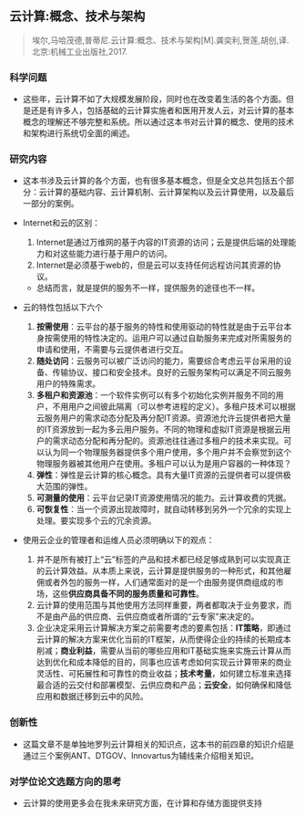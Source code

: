 ## 云计算:概念、技术与架构

> 埃尔,马哈茂德,普蒂尼.云计算:概念、技术与架构[M].龚奕利,贺莲,胡创,译.北京:机械工业出版社,2017.

### 科学问题

- 这些年，云计算不如了大规模发展阶段，同时也在改变着生活的各个方面。但是还是有许多人，包括基础的云计算实施者和医用开发人云，对云计算的基本概念的理解还不够完整和系统。所以通过这本书对云计算的概念、使用的技术和架构进行系统切全面的阐述。

### 研究内容

- 这本书涉及云计算的各个方面，也有很多基本概念，但是全文总共包括五个部分：云计算的基础内容、云计算机制、云计算架构以及云计算使用，以及最后一部分的案例。

- Internet和云的区别：
    1. Internet是通过万维网的基于内容的IT资源的访问；云是提供后端的处理能力和对这些能力进行基于用户的访问。
    2. Internet是必须基于web的，但是云可以支持任何远程访问其资源的协议。
    - 总结而言，就是提供的服务不一样，提供服务的途径也不一样。
- 云的特性包括以下六个
    1. **按需使用**：云平台的基于服务的特性和使用驱动的特性就是由于云平台本身按需使用的特性决定的。运用户可以通过自助服务来完成对所需服务的申请和使用，不需要与云提供者进行交互。
    2. **随处访问**：云服务可以被广泛访问的能力，需要综合考虑云平台采用的设备、传输协议、接口和安全技术。良好的云服务架构可以满足不同云服务用户的特殊需求。
    3. **多租户和资源池**：一个软件实例可以有多个初始化实例并服务不同的用户，不用用户之间彼此隔离（可以参考进程的定义）。多租户技术可以根据云服务用户的需求动态分配及再分配IT资源。资源池允许云提供者把大量的IT资源放到一起为多云用户服务。不同的物理和虚拟IT资源是根据云用户的需求动态分配和再分配的。资源池往往通过多租户的技术来实现。可以认为同一个物理服务器提供多个用户使用，多个用户并不会察觉到这个物理服务器被其他用户在使用。多租户可以认为是用户容器的一种体现？
    4. **弹性**：弹性是云计算的核心概念。具有大量IT资源的云提供者可以提供极大范围的弹性。
    5. **可测量的使用**：云平台记录IT资源使用情况的能力。云计算收费的凭据。
    6. **可恢复性**：当一个资源出现故障时，就自动转移到另外一个冗余的实现上处理。要实现多个云的冗余资源。
- 使用云企业的管理者和运维人员必须明确以下的观点：
    1. 并不是所有被打上“云”标签的产品和技术都已经足够成熟到可以实现真正的云计算效益。从本质上来说，云计算是提供服务的一种形式，和其他雇佣或者外包的服务一样，人们通常面对的是一个由服务提供商组成的市场，这些**供应商具备不同的服务质量和可靠性**。
    2. 云计算的使用范围与其他使用方法同样重要，两者都取决于业务要求，而不是由产品的供应商、云供应商或者所谓的“云专家”来决定的。
    3. 企业决定采用云计算解决方案之前需要考虑的要素包括：**IT策略**，即通过云计算的解决方案来优化当前的IT框架，从而使得企业的持续的长期成本削减；**商业利益**，需要从当前的哪些应用和IT基础实施来实施云计算从而达到优化和成本降低的目的，同事也应该考虑如何实现云计算带来的商业灵活性、可拓展性和可靠性的商业收益；**技术考量**，如何建立标准来选择最合适的云交付和部署模型、云供应商和产品；**云安全**，如何确保和降低应用和数据迁移到云中的风险。
### 创新性

- 这篇文章不是单独地罗列云计算相关的知识点，这本书的前四章的知识介绍是通过三个案例ANT、DTGOV、Innovartus为辅线来介绍相关知识。

### 对学位论文选题方向的思考

- 云计算的使用更多会在我未来研究方面，在计算和存储方面提供支持